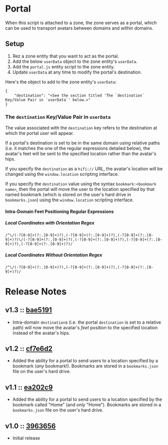 # Portal
When this script is attached to a zone, the zone serves as a portal, which can be used to transport avatars between domains and within domains.

## Setup
1. Rez a zone entity that you want to act as the portal.
2. Add the below `userData` object to the zone entity's `userData`.
3. Add the `portal.js` entity script to the zone entity.
4. Update `userData` at any time to modify the portal's destination.

Here's the object to add to the zone entity's `userData`:
```
{
    "destination": "<See the section titled 'The `destination` Key/Value Pair in `userData`' below.>"
}
```

### The `destination` Key/Value Pair in `userData`
The value associated with the `destination` key refers to the destination at which the portal user will appear.

If a portal's destination is set to be in the same domain using relative paths (i.e. it matches the one of the regular expressions detailed below), the avatar's feet will be sent to the specified location rather than the avatar's hips.

If you specify the `destination` as a `hifi://` URL, the avatar's location will be changed using the `window.location` scripting interface.

If you specify the `destination` value using the syntax `bookmark:<bookmark name>`, then the portal will move the user to the location specified by that named bookmark (which is stored on the user's hard drive in `bookmarks.json`) using the `window.location` scripting interface.

#### Intra-Domain Feet Positioning Regular Expressions
##### Local Coordinates with Orientation Regex
`/^\/(-?[0-9]+(?:.[0-9]+)?),(-?[0-9]+(?:.[0-9]+)?),(-?[0-9]+(?:.[0-9]+)?)\/(-?[0-9]+(?:.[0-9]+)?),(-?[0-9]+(?:.[0-9]+)?),(-?[0-9]+(?:.[0-9]+)?),(-?[0-9]+(?:.[0-9]+)?)/`
##### Local Coordinates Without Orientation Regex
`/^\/(-?[0-9]+(?:.[0-9]+)?),(-?[0-9]+(?:.[0-9]+)?),(-?[0-9]+(?:.[0-9]+)?)/`

# Release Notes
## v1.3 :: [bae5191](https://github.com/highfidelity/hifi-content/commit/bae5191)
- Intra-domain `destination`s (i.e. the portal `destination` is set to a relative path) will now move the avatar's _feet_ position to the specified location instead of the avatar's hips.

## v1.2 :: [cf7e6d2](https://github.com/highfidelity/hifi-content/commit/cf7e6d2)
- Added the ability for a portal to send users to a location specified by a bookmark (_any_ bookmark!). Bookmarks are stored in a `bookmarks.json` file on the user's hard drive.

## v1.1 :: [ea202c9](https://github.com/highfidelity/hifi-content/commit/ea202c9)
- Added the ability for a portal to send users to a location specified by the bookmark called "Home" (and _only_ "Home"). Bookmarks are stored in a `bookmarks.json` file on the user's hard drive.

## v1.0 :: [3963656](https://github.com/highfidelity/hifi-content/commit/3963656)
- Initial release